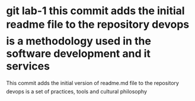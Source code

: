 git lab-1
this commit adds the initial readme file to the repository
devops is a methodology used in the software development and it services
=======
This commit adds the initial version of readme.md file to the repository
devops is a set of practices, tools and cultural philosophy

